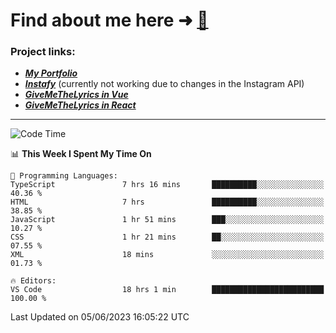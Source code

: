 # Find about me here ➜ [🧑](https://pauabella.dev)

### Project links:
- ***[My Portfolio](https://pauabella.dev)***
- ***[Instafy](https://instafy.me)*** (currently not working due to changes in the Instagram API)
- ***[GiveMeTheLyrics in Vue](https://lyrics.pauabella.dev)***
- ***[GiveMeTheLyrics in React](https://pauabella.dev/GiveMeTheLyrics)***

---
<!--START_SECTION:waka-->
![Code Time](http://img.shields.io/badge/Code%20Time-2%2C199%20hrs%2035%20mins-blue)

📊 **This Week I Spent My Time On** 

```text
💬 Programming Languages: 
TypeScript               7 hrs 16 mins       ██████████░░░░░░░░░░░░░░░   40.36 % 
HTML                     7 hrs               ██████████░░░░░░░░░░░░░░░   38.85 % 
JavaScript               1 hr 51 mins        ███░░░░░░░░░░░░░░░░░░░░░░   10.27 % 
CSS                      1 hr 21 mins        ██░░░░░░░░░░░░░░░░░░░░░░░   07.55 % 
XML                      18 mins             ░░░░░░░░░░░░░░░░░░░░░░░░░   01.73 % 

🔥 Editors: 
VS Code                  18 hrs 1 min        █████████████████████████   100.00 % 
```


 Last Updated on 05/06/2023 16:05:22 UTC
<!--END_SECTION:waka-->
